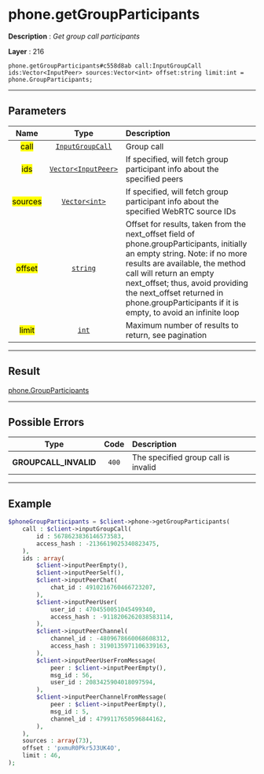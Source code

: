 # phone.getGroupParticipants

**Description** : *Get group call participants*

**Layer** : 216

```tl
phone.getGroupParticipants#c558d8ab call:InputGroupCall ids:Vector<InputPeer> sources:Vector<int> offset:string limit:int = phone.GroupParticipants;
```

---

## Parameters

| Name | Type | Description |
| :---: | :---: | :--- |
| <mark>call</mark> | [`InputGroupCall`](type/InputGroupCall) | Group call |
| <mark>ids</mark> | [`Vector<InputPeer>`](type/InputPeer) | If specified, will fetch group participant info about the specified peers |
| <mark>sources</mark> | [`Vector<int>`](type/int) | If specified, will fetch group participant info about the specified WebRTC source IDs |
| <mark>offset</mark> | [`string`](type/string) | Offset for results, taken from the next_offset field of phone.groupParticipants, initially an empty string. Note: if no more results are available, the method call will return an empty next_offset; thus, avoid providing the next_offset returned in phone.groupParticipants if it is empty, to avoid an infinite loop |
| <mark>limit</mark> | [`int`](type/int) | Maximum number of results to return, see pagination |

---

## Result

[phone.GroupParticipants](type/phone.GroupParticipants)

---

## Possible Errors

| Type | Code | Description |
| :---: | :---: | :--- |
| **GROUPCALL_INVALID** | `400` | The specified group call is invalid |

---

## Example

```php
$phoneGroupParticipants = $client->phone->getGroupParticipants(
	call : $client->inputGroupCall(
		id : 5678623836146573583,
		access_hash : -2136619025340823475,
	),
	ids : array(
		$client->inputPeerEmpty(),
		$client->inputPeerSelf(),
		$client->inputPeerChat(
			chat_id : 4910216760466723207,
		),
		$client->inputPeerUser(
			user_id : 4704550051045499340,
			access_hash : -9118206262038583114,
		),
		$client->inputPeerChannel(
			channel_id : -4809678660068608312,
			access_hash : 3190135971106339163,
		),
		$client->inputPeerUserFromMessage(
			peer : $client->inputPeerEmpty(),
			msg_id : 56,
			user_id : 2083425904018097594,
		),
		$client->inputPeerChannelFromMessage(
			peer : $client->inputPeerEmpty(),
			msg_id : 5,
			channel_id : 4799117650596844162,
		),
	),
	sources : array(73),
	offset : 'pxmuR0Pkr5J3UK4O',
	limit : 46,
);
```